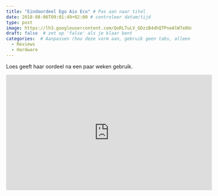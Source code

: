```yaml
---
title: "Eindoordeel Ego Aio Eco" # Pas aan naar titel
date: 2018-08-06T09:01:49+02:00 # controleer datum/tijd
type: post
image: https://lh3.googleusercontent.com/QoRLTuLV_GOzzB4dhQTPneAlW7e8Uurr2o7ZPQL1UbjCgFDv1JbPW-KVCNbSl3KZ_JOu71MM4y9_c6y0m7di2cvqOO9ykre3g-qGkWtcsPC12_mu8tajf0l0jA3DMnDXP4St3AyCzX9YMQAcsc3exO291Xm9dmovbGxMxRhPV-G_zZnso9hi-FPIxHjKAGEGeLzGiCk4f7XmCodzmEecvQeMc_TYcrRWwIHC_mhQPEkeqqADEWYw378JUE4Ajl9CyY4Us2M32lwkslbuImiS777bmIlpEUQ9Ley-Zake5FKTD96efUn76RpLrs9rNr72VxPzX3ikUfSKvE0hnLKCRR7TCZtwz2bLzb97bBM9M_2BpfAm9bN8E9Fc59TUx656MoIBciiOSG3XNhug13MDBkMRzYLfkaCupHeFPetTXVRq5darY24n8YKyG9WknqD-PBa7zr8_ijH1HXJWmjHpsKH2LfG_bDMkH6XHsfM90bK3x4GclFY1qD-DYKOBBs81JOgmV61mfoOR_VQf4MOuhRbduIO5UqoIFz-Hs37BJvrCoweXgwYudgtYIxj0ljOn9iszXl7qVo_YDgEpavFj9HvHq_fPazrPb-jx-B8WN9hUoInulZZELRViYJsG1zjwH2mw05AW5EQL5DRbynqOU6jmzwyW_FVaCg=w1436-h814-no
draft: false  # zet op 'false' als je klaar bent
categories:  # Aanpassen (hou deze vorm aan, gebruik geen tabs, alleen spaties)
  - Reviews
  - Hardware
---
```


Loes geeft haar oordeel na een paar weken gebruik.

<iframe width="560" height="315" src="https://www.youtube.com/embed/iIPmRS7fE6I" frameborder="0" allow="autoplay; encrypted-media" allowfullscreen></iframe>